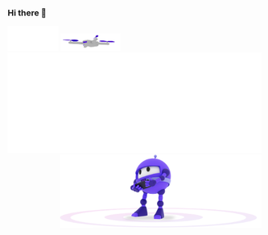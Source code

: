 ### Hi there 👋


<img width="20%" height="50" src="./.assets/hero-illustration-empty.svg"/>
<img width="120" src="./.assets/hero-illustration-drone.gif"/>

<div align="right">
<!-- 
 -->
<img width="100%" height="200" src="./.assets/hero-illustration-empty.svg"/>
<img width="400" src="./.assets/hero-illustration-bot.svg"/>
</div>



<!--
**M2vH/M2vH** is a ✨ _special_ ✨ repository because its `README.md` (this file) appears on your GitHub profile.

Here are some ideas to get you started:

- 🔭 I’m currently working on ...
- 🌱 I’m currently learning ...
- 👯 I’m looking to collaborate on ...
- 🤔 I’m looking for help with ...
- 💬 Ask me about ...
- 📫 How to reach me: ...
- 😄 Pronouns: ...
- ⚡ Fun fact: ...
-->
